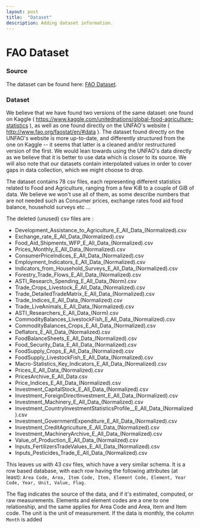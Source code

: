 ```yaml
---
layout: post
title:  "Dataset"
description: Adding dataset information.
---
```


# FAO Dataset

### Source

The dataset can be found here: [FAO Dataset](http://www.fao.org/faostat/en/#home).	

### Dataset

We believe that we have found two versions of the same dataset: one found on Kaggle ( https://www.kaggle.com/unitednations/global-food-agriculture-statistics ), as well as one found directly on the UNFAO's website ( http://www.fao.org/faostat/en/#data ). The dataset found directly on the UNFAO's website is more up-to-date, and differently structured from the one on Kaggle -- it seems that latter is a cleaned and/or restructured version of the first. We would lean towards using the UNFAO's data directly as we believe that it is better to use data which is closer to its source. We will also note that our datasets contain interpolated values in order to cover gaps in data collection, which we might choose to drop.

The dataset contains 78 csv files, each representing different statistics related to Food and Agriculture, ranging from a few KiB to a couple of GiB of data. We believe we won't use all of them, as some describe numbers that are not needed such as Consumer prices, exchange rates food aid food balance, household surveys etc ...

The deleted (unused) csv files are :
- Development_Assistance_to_Agriculture_E_All_Data_(Normalized).csv
- Exchange_rate_E_All_Data_(Normalized).csv
- Food_Aid_Shipments_WFP_E_All_Data_(Normalized).csv
- Prices_Monthly_E_All_Data_(Normalized).csv
- ConsumerPriceIndices_E_All_Data_(Normalized).csv
- Employment_Indicators_E_All_Data_(Normalized).csv
- Indicators_from_Household_Surveys_E_All_Data_(Normalized).csv
- Forestry_Trade_Flows_E_All_Data_(Normalized).csv
- ASTI_Research_Spending_E_All_Data_(Norm).csv
- Trade_Crops_Livestock_E_All_Data_(Normalized).csv
- Trade_DetailedTradeMatrix_E_All_Data_(Normalized).csv
- Trade_Indices_E_All_Data_(Normalized).csv
- Trade_LiveAnimals_E_All_Data_(Normalized).csv
- ASTI_Researchers_E_All_Data_(Norm).csv
- CommodityBalances_LivestockFish_E_All_Data_(Normalized).csv
- CommodityBalances_Crops_E_All_Data_(Normalized).csv
- Deflators_E_All_Data_(Normalized).csv
- FoodBalanceSheets_E_All_Data_(Normalized).csv
- Food_Security_Data_E_All_Data_(Normalized).csv
- FoodSupply_Crops_E_All_Data_(Normalized).csv
- FoodSupply_LivestockFish_E_All_Data_(Normalized).csv
- Macro-Statistics_Key_Indicators_E_All_Data_(Normalized).csv
- Prices_E_All_Data_(Normalized).csv
- PricesArchive_E_All_Data.csv
- Price_Indices_E_All_Data_(Normalized).csv
- Investment_CapitalStock_E_All_Data_(Normalized).csv
- Investment_ForeignDirectInvestment_E_All_Data_(Normalized).csv
- Investment_Machinery_E_All_Data_(Normalized).csv
- Investment_CountryInvestmentStatisticsProfile__E_All_Data_(Normalized).csv
- Investment_GovernmentExpenditure_E_All_Data_(Normalized).csv
- Investment_CreditAgriculture_E_All_Data_(Normalized).csv
- Investment_MachineryArchive_E_All_Data_(Normalized).csv
- Value_of_Production_E_All_Data_(Normalized).csv
- Inputs_FertilizersTradeValues_E_All_Data_(Normalized).csv
- Inputs_Pesticides_Trade_E_All_Data_(Normalized).csv

This leaves us with 43 csv files, which have a very similar schema. It is a row based database, with each row having the following attributes (at least): 
`Area Code, Area, Item Code, Item, Element Code, Element, Year Code, Year, Unit, Value, Flag.`

The flag indicates the source of the data, and if it's estimated, computed, or raw measurements. Elements and element codes are a one to one relationship, and the same applies for Area Code and Area, Item and Item code. The unit is the unit of measurement. If the data is monthly, the column `Month` is added
